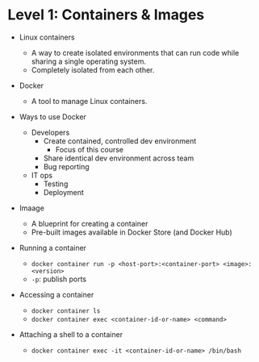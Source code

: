 Level 1: Containers & Images
====

- Linux containers
  - A way to create isolated environments that can run code while sharing a single operating system.
  - Completely isolated from each other.

- Docker
  - A tool to manage Linux containers.

- Ways to use Docker
  - Developers
    - Create contained, controlled dev environment
      - Focus of this course
    - Share identical dev environment across team
    - Bug reporting
  - IT ops
    - Testing
    - Deployment

- Imaage
  - A blueprint for creating a container
  - Pre-built images available in Docker Store (and Docker Hub)

- Running a container
  - `docker container run -p <host-port>:<container-port> <image>:<version>`
  - `-p`: publish ports

- Accessing a container
  - `docker container ls`
  - `docker container exec <container-id-or-name> <command>`

- Attaching a shell to a container
  - `docker container exec -it <container-id-or-name> /bin/bash`
